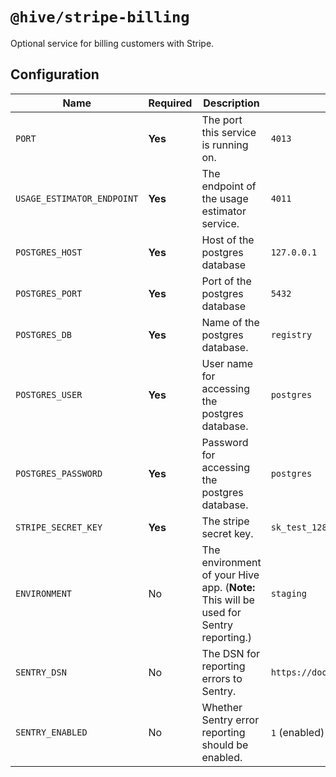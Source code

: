 # `@hive/stripe-billing`

Optional service for billing customers with Stripe.

## Configuration

| Name                       | Required | Description                                                                           | Example Value                                         |
| -------------------------- | -------- | ------------------------------------------------------------------------------------- | ----------------------------------------------------- |
| `PORT`                     | **Yes**  | The port this service is running on.                                                  | `4013`                                                |
| `USAGE_ESTIMATOR_ENDPOINT` | **Yes**  | The endpoint of the usage estimator service.                                          | `4011`                                                |
| `POSTGRES_HOST`            | **Yes**  | Host of the postgres database                                                         | `127.0.0.1`                                           |
| `POSTGRES_PORT`            | **Yes**  | Port of the postgres database                                                         | `5432`                                                |
| `POSTGRES_DB`              | **Yes**  | Name of the postgres database.                                                        | `registry`                                            |
| `POSTGRES_USER`            | **Yes**  | User name for accessing the postgres database.                                        | `postgres`                                            |
| `POSTGRES_PASSWORD`        | **Yes**  | Password for accessing the postgres database.                                         | `postgres`                                            |
| `STRIPE_SECRET_KEY`        | **Yes**  | The stripe secret key.                                                                | `sk_test_128937812738123789ashjkdnaskmdnj12kehjkqhnw` |
| `ENVIRONMENT`              | No       | The environment of your Hive app. (**Note:** This will be used for Sentry reporting.) | `staging`                                             |
| `SENTRY_DSN`               | No       | The DSN for reporting errors to Sentry.                                               | `https://dooobars@o557896.ingest.sentry.io/12121212`  |
| `SENTRY_ENABLED`           | No       | Whether Sentry error reporting should be enabled.                                     | `1` (enabled) or `0` (disabled)                       |
